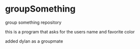 # groupSomething

group something repository 

this is a program that asks for the users name and favorite color

added dylan as a groupmate
